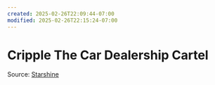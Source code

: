 ```yaml
---
created: 2025-02-26T22:09:44-07:00
modified: 2025-02-26T22:15:24-07:00
---
```


# Cripple The Car Dealership Cartel

Source: [Starshine](https://bsky.app/profile/starshine.bsky.social/post/3kxmfrwpkhl2i)
